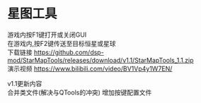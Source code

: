# 星图工具
游戏内按F1键打开或关闭GUI<br>
在游戏内,按F2键传送至目标恒星或星球<br>
下载链接 https://github.com/dsp-mod/StarMapTools/releases/download/v1.1/StarMapTools_1.1.zip<br>
演示视频 https://www.bilibili.com/video/BV1Vp4y1W7EN/

v1.1更新内容<br>
合并类文件(解决与QTools的冲突)
增加按键配置文件
